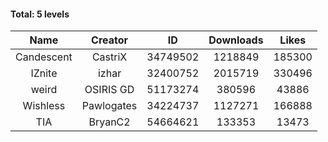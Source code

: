 #### Total: 5 levels

| Name | Creator | ID | Downloads | Likes |
|:---:|:---:|:---:|:---:|:---:|
| Candescent | CastriX | 34749502 | 1218849 | 185300
| IZnite | izhar | 32400752 | 2015719 | 330496
| weird | OSIRIS GD | 51173274 | 380596 | 43886
| Wishless | Pawlogates | 34224737 | 1127271 | 166888
|  TIA | BryanC2 | 54664621 | 133353 | 13473
